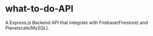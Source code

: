 # what-to-do-API
A Express.js Backend API that integrate with Firebase(Firestore) and Planetscale(MySQL).
